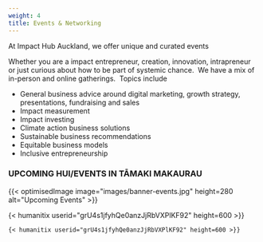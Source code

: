 ```yaml
---
weight: 4
title: Events & Networking
---
```

At Impact Hub Auckland, we offer unique and curated events 

Whether you are a impact entrepreneur, creation, innovation, intrapreneur or just curious about how to be part of systemic chance.  We have a mix of in-person and online gatherings.  Topics include

* General business advice around digital marketing, growth strategy, presentations, fundraising and sales
* Impact measurement
* Impact investing
* Climate action business solutions
* Sustainable business recommendations
* Equitable business models
* Inclusive entrepreneurship

### UPCOMING HUI/EVENTS IN TĀMAKI MAKAURAU

{{< optimisedImage image="images/banner-events.jpg" height=280         alt="Upcoming Events" >}}

<!--StartFragment-->

{< humanitix userid="​grU4s1jfyhQe0anzJjRbVXPlKF92" height=600 >}}

<!--EndFragment-->

```
{< humanitix userid="grU4s1jfyhQe0anzJjRbVXPlKF92" height=600 >}}
```